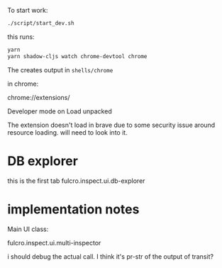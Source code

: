 To start work:


```bash
./script/start_dev.sh
```

this runs:
```bash
yarn
yarn shadow-cljs watch chrome-devtool chrome
```
The creates output in `shells/chrome`

in chrome:

chrome://extensions/

Developer mode on
Load unpacked

The extension doesn't load in brave due to some security issue around resource
loading. will need to look into it.

# DB explorer
this is the first tab
fulcro.inspect.ui.db-explorer

# implementation notes

Main UI class:

fulcro.inspect.ui.multi-inspector

i should debug the actual call. I think it's pr-str of the output of transit?
